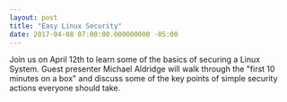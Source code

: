 ```yaml
---
layout: post
title: "Easy Linux Security"
date: 2017-04-08 07:00:00.000000000 -05:00
---
```


Join us on April 12th to learn some of the basics of securing a Linux System.
Guest presenter Michael Aldridge will walk through the "first 10 minutes on a box"
and discuss some of the key points of simple security actions everyone should take.

